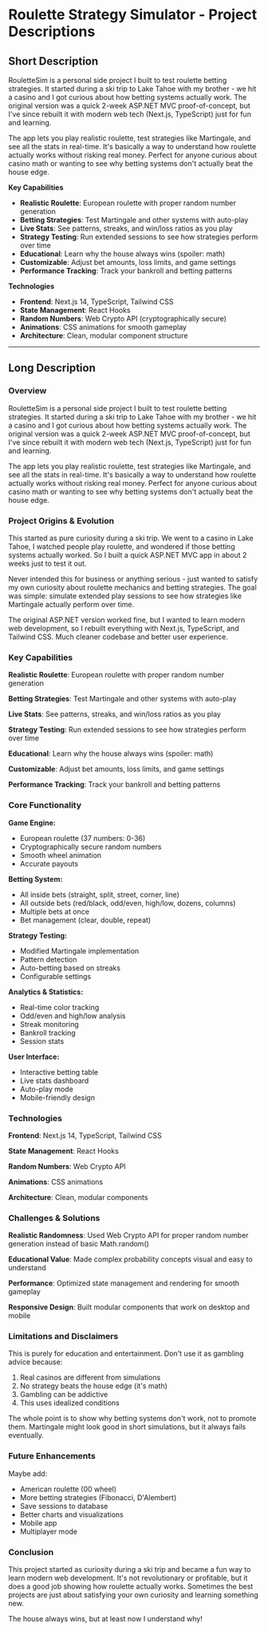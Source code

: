 # Roulette Strategy Simulator - Project Descriptions

## Short Description

RouletteSim is a personal side project I built to test roulette betting strategies. It started during a ski trip to Lake Tahoe with my brother - we hit a casino and I got curious about how betting systems actually work. The original version was a quick 2-week ASP.NET MVC proof-of-concept, but I've since rebuilt it with modern web tech (Next.js, TypeScript) just for fun and learning.

The app lets you play realistic roulette, test strategies like Martingale, and see all the stats in real-time. It's basically a way to understand how roulette actually works without risking real money. Perfect for anyone curious about casino math or wanting to see why betting systems don't actually beat the house edge.

**Key Capabilities**

- **Realistic Roulette**: European roulette with proper random number generation
- **Betting Strategies**: Test Martingale and other systems with auto-play
- **Live Stats**: See patterns, streaks, and win/loss ratios as you play
- **Strategy Testing**: Run extended sessions to see how strategies perform over time
- **Educational**: Learn why the house always wins (spoiler: math)
- **Customizable**: Adjust bet amounts, loss limits, and game settings
- **Performance Tracking**: Track your bankroll and betting patterns

**Technologies**

- **Frontend**: Next.js 14, TypeScript, Tailwind CSS
- **State Management**: React Hooks
- **Random Numbers**: Web Crypto API (cryptographically secure)
- **Animations**: CSS animations for smooth gameplay
- **Architecture**: Clean, modular component structure

---

## Long Description

### Overview

RouletteSim is a personal side project I built to test roulette betting strategies. It started during a ski trip to Lake Tahoe with my brother - we hit a casino and I got curious about how betting systems actually work. The original version was a quick 2-week ASP.NET MVC proof-of-concept, but I've since rebuilt it with modern web tech (Next.js, TypeScript) just for fun and learning.

The app lets you play realistic roulette, test strategies like Martingale, and see all the stats in real-time. It's basically a way to understand how roulette actually works without risking real money. Perfect for anyone curious about casino math or wanting to see why betting systems don't actually beat the house edge.

### Project Origins & Evolution

This started as pure curiosity during a ski trip. We went to a casino in Lake Tahoe, I watched people play roulette, and wondered if those betting systems actually worked. So I built a quick ASP.NET MVC app in about 2 weeks just to test it out.

Never intended this for business or anything serious - just wanted to satisfy my own curiosity about roulette mechanics and betting strategies. The goal was simple: simulate extended play sessions to see how strategies like Martingale actually perform over time.

The original ASP.NET version worked fine, but I wanted to learn modern web development, so I rebuilt everything with Next.js, TypeScript, and Tailwind CSS. Much cleaner codebase and better user experience.

### Key Capabilities

**Realistic Roulette**: European roulette with proper random number generation

**Betting Strategies**: Test Martingale and other systems with auto-play

**Live Stats**: See patterns, streaks, and win/loss ratios as you play

**Strategy Testing**: Run extended sessions to see how strategies perform over time

**Educational**: Learn why the house always wins (spoiler: math)

**Customizable**: Adjust bet amounts, loss limits, and game settings

**Performance Tracking**: Track your bankroll and betting patterns

### Core Functionality

**Game Engine:**
- European roulette (37 numbers: 0-36)
- Cryptographically secure random numbers
- Smooth wheel animation
- Accurate payouts

**Betting System:**
- All inside bets (straight, split, street, corner, line)
- All outside bets (red/black, odd/even, high/low, dozens, columns)
- Multiple bets at once
- Bet management (clear, double, repeat)

**Strategy Testing:**
- Modified Martingale implementation
- Pattern detection
- Auto-betting based on streaks
- Configurable settings

**Analytics & Statistics:**
- Real-time color tracking
- Odd/even and high/low analysis
- Streak monitoring
- Bankroll tracking
- Session stats

**User Interface:**
- Interactive betting table
- Live stats dashboard
- Auto-play mode
- Mobile-friendly design

### Technologies

**Frontend**: Next.js 14, TypeScript, Tailwind CSS

**State Management**: React Hooks

**Random Numbers**: Web Crypto API

**Animations**: CSS animations

**Architecture**: Clean, modular components

### Challenges & Solutions

**Realistic Randomness**: Used Web Crypto API for proper random number generation instead of basic Math.random()

**Educational Value**: Made complex probability concepts visual and easy to understand

**Performance**: Optimized state management and rendering for smooth gameplay

**Responsive Design**: Built modular components that work on desktop and mobile

### Limitations and Disclaimers

This is purely for education and entertainment. Don't use it as gambling advice because:

1. Real casinos are different from simulations
2. No strategy beats the house edge (it's math)
3. Gambling can be addictive
4. This uses idealized conditions

The whole point is to show why betting systems don't work, not to promote them. Martingale might look good in short simulations, but it always fails eventually.

### Future Enhancements

Maybe add:
- American roulette (00 wheel)
- More betting strategies (Fibonacci, D'Alembert)
- Save sessions to database
- Better charts and visualizations
- Mobile app
- Multiplayer mode

### Conclusion

This project started as curiosity during a ski trip and became a fun way to learn modern web development. It's not revolutionary or profitable, but it does a good job showing how roulette actually works. Sometimes the best projects are just about satisfying your own curiosity and learning something new.

The house always wins, but at least now I understand why!
